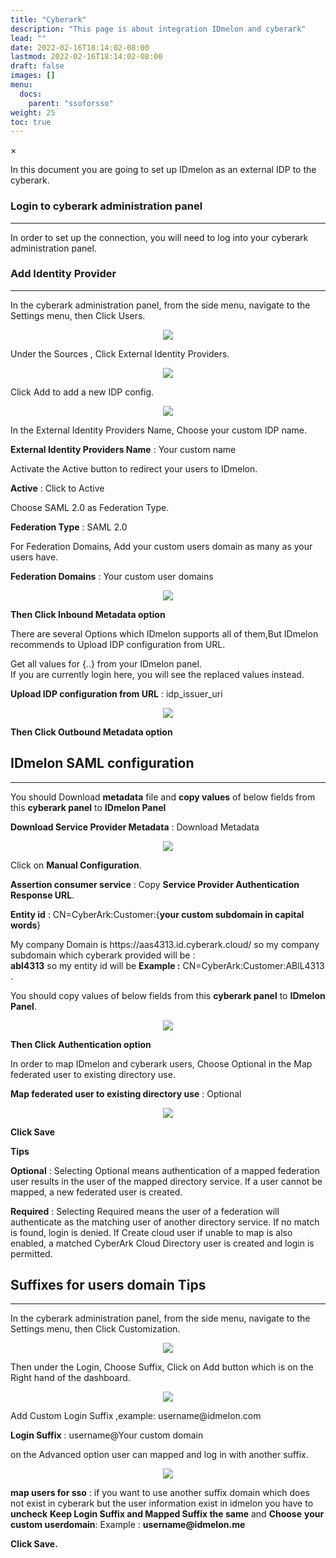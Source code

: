 ```yaml
---
title: "Cyberark"
description: "This page is about integration IDmelon and cyberark"
lead: ""
date: 2022-02-16T18:14:02-08:00
lastmod: 2022-02-16T18:14:02-08:00
draft: false
images: []
menu:
  docs:
    parent: "ssoforsso"
weight: 25
toc: true
---
```


<div id="_modal" class="modal">
  <span class="close">&times;</span>
  <img class="modal-content" id="img01">
</div>

<p>In this document you are going to set up <span class="code-back">IDmelon</span> as an external IDP to the <span class="code-back">cyberark</span>.</p>

### Login to  cyberark administration panel

<hr class="hr-line">

<p>In order to set up the connection, you will need to log into your <span class="code-back">cyberark administration panel</span>.</p>

### Add Identity Provider

<hr class="hr-line">

<p>In the <span class="code-back">cyberark administration panel</span>, from the side menu, navigate to the <span class="code-back">Settings</span> menu, then Click <span class="code-back">Users</span>.</p>

<div align="center">
    <img src="/images/vendor/sso/cyberark_dashboard_01.png" class="doc-img-frame">
</div>

<p>Under the <span class="code-back">Sources</span> , Click <span class="code-back">External Identity Providers</span>.</p>

<div align="center">
    <img src="/images/vendor/sso/cyberark_dashboard_02.png" class="doc-img-frame">
</div>

<p>Click <span class="code-back">Add</span> to add a new IDP config.</p>

<div align="center">
    <img src="/images/vendor/sso/cyberark_dashboard_03.png" class="doc-img-frame">
</div>

<p>In the <span class="code-back">External Identity Providers Name</span>, Choose your custom IDP name.</p>

<div class="step-row-container">
  <div class="step-column bullet-container">
    <div class="bullet"></div>
  </div>
  <div class="card-column">
    <div class="step-text" >
      <div class="card-body">
        <p><span style="font-weight:bold">External Identity Providers Name</span> : <span class="code-back">Your custom name</span></p>
      </div>
    </div>
  </div>
</div>

<p>Activate the <span class="code-back">Active</span> button to redirect your users to IDmelon.</p>

<div class="step-row-container">
  <div class="step-column bullet-container">
    <div class="bullet"></div>
  </div>
  <div class="card-column">
    <div class="step-text" >
      <div class="card-body">
        <p><span style="font-weight:bold">Active</span> : <span class="code-back">Click to Active</span></p>
      </div>
    </div>
  </div>
</div>

<p>Choose SAML 2.0 as <span class="code-back">Federation Type</span>.</p>

<div class="step-row-container">
  <div class="step-column bullet-container">
    <div class="bullet"></div>
  </div>
  <div class="card-column">
    <div class="step-text" >
      <div class="card-body">
        <p><span style="font-weight:bold">Federation Type</span> : <span class="code-back">SAML 2.0</span></p>
      </div>
    </div>
  </div>
</div>

<p>For <span class="code-back">Federation Domains</span>, Add your custom users domain as many as your users have.</p>

<div class="step-row-container">
  <div class="step-column bullet-container">
    <div class="bullet"></div>
  </div>
  <div class="card-column">
    <div class="step-text" >
      <div class="card-body">
        <p><span style="font-weight:bold">Federation Domains</span> : <span class="code-back">Your custom user domains</span></p>
      </div>
    </div>
  </div>
</div>

<div align="center">
    <img src="/images/vendor/sso/cyberark_dashboard_04.png" class="doc-img-frame">
</div>

<p><span class="code-back" style="font-weight:bold">Then Click Inbound Metadata option</span></p>

<p>There are several Options which IDmelon supports all of them,But IDmelon recommends to <span class="code-back">Upload IDP configuration from URL</span>.</p>

<p class="note-body">Get all values for <span class="code-back">{..}</span> from your IDmelon panel.<br>
If you are currently login here, you will see the replaced values instead.
</p>

<div class="step-row-container">
  <div class="step-column bullet-container">
    <div class="bullet"></div>
  </div>
  <div class="card-column">
    <div class="step-text" >
      <div class="card-body">
        <p><span style="font-weight:bold">Upload IDP configuration from URL</span> : idp_issuer_uri</p>
      </div>
    </div>
  </div>
</div>

<div align="center">
    <img src="/images/vendor/sso/cyberark_dashboard_05.png" class="doc-img-frame">
</div>

<p><span class="code-back" style="font-weight:bold">Then Click Outbound Metadata option</span><p>

## IDmelon SAML configuration

<hr class="hr-line">

<div class="step-row-container">
  <div class="step-column bullet-container">
    <div class="bullet"></div>
  </div>
  <div class="card-column">
    <div class="step-text" >
      <div class="card-body">
        <p>You should Download <span class="code-back" style="font-weight:bold">metadata</span> file and <span class="code-back" style="font-weight:bold">copy values</span> of below fields from this <span style="font-weight:bold">cyberark panel</span> to <span style="font-weight:bold">IDmelon Panel</span></p>
      </div>
    </div>
  </div>
</div>

<div class="step-row-container">
  <div class="step-column bullet-container">
    <div class="bullet"></div>
  </div>
  <div class="card-column">
    <div class="step-text" >
      <div class="card-body">
        <p><span style="font-weight:bold">Download Service Provider Metadata</span> : <span style="code-back">Download Metadata</span></p>
      </div>
    </div>
  </div>
</div>

<div align="center">
    <img src="/images/vendor/sso/cyberark_dashboard_06.png" class="doc-img-frame">
</div>

<div class="step-row-container">
  <div class="step-column bullet-container">
    <div class="bullet"></div>
  </div>
  <div class="card-column">
    <div class="step-text" >
      <div class="card-body">
        <p>Click on <span style="font-weight:bold">Manual Configuration</span>.</p>
      </div>
    </div>
  </div>
</div>
<div class="mx-3">
<div class="step-row-container">
  <div class="step-column bullet-container">
    <div class="bullet"></div>
  </div>
  <div class="card-column">
    <div class="step-text" >
      <div class="card-body">
        <p><span style="font-weight:bold">Assertion consumer service</span> : Copy <span style="font-weight:bold">Service Provider Authentication Response URL</span>.</p>
      </div>
    </div>
  </div>
</div>
<div class="step-row-container">
  <div class="step-column bullet-container">
    <div class="bullet"></div>
  </div>
  <div class="card-column">
    <div class="step-text" >
      <div class="card-body">
        <p><span style="font-weight:bold">Entity id</span> : CN=CyberArk:Customer:{<span style="font-weight:bold">your custom subdomain in capital words</span>}</p>
      </div>
    </div>
  </div>
</div>
</div>
<div class="mx-5">
<div class="step-row-container">
  <div class="step-column bullet-container">
    <div class="bullet"></div>
  </div>
  <div class="card-column">
    <div class="step-text" >
      <div class="card-body">
        <p>My company Domain is https://aas4313.id.cyberark.cloud/ so my company subdomain which cyberark provided will be :<br>
        <span style="font-weight:bold">abl4313</span> so my entity id will be <span class="code-back" style="font-weight:bold">Example :</span> <span class="code-back">CN=CyberArk:Customer:ABlL4313</span> .  
        </p>
      </div>
    </div>
  </div>
</div>
</div>
<div class="step-row-container">
  <div class="step-column bullet-container">
    <div class="bullet"></div>
  </div>
  <div class="card-column">
    <div class="step-text" >
      <div class="card-body">
        <p>You should copy values of below fields from this <span style="font-weight:bold">cyberark panel</span> to <span style="font-weight:bold">IDmelon Panel</span>.  
        </p>
      </div>
    </div>
  </div>
</div>
<div align="center">
    <img src="/images/vendor/sso/cyberark_dashboard_11.png" class="doc-img-frame">
</div>

<p><span class="code-back" style="font-weight:bold">Then Click Authentication option</span></p>

<p>In order to map IDmelon and cyberark users, Choose Optional in the <span class="code-back">Map federated user to existing directory use</span>.</p>

<div class="step-row-container">
  <div class="step-column bullet-container">
    <div class="bullet"></div>
  </div>
  <div class="card-column">
    <div class="step-text" >
      <div class="card-body">
        <p><span style="font-weight:bold">Map federated user to existing directory use</span> : <span class="code-back">Optional</span></p>
      </div>
    </div>
  </div>
</div>

<div align="center">
    <img src="/images/vendor/sso/cyberark_dashboard_07.png" class="doc-img-frame">
</div>

<div class="step-row-container">
  <div class="step-column bullet-container">
    <div class="bullet"></div>
  </div>
  <div class="card-column">
    <div class="step-text" >
      <div class="card-body">
        <p><span style="font-weight:bold">Click Save</span></p>
      </div>
    </div>
  </div>
</div>

<p><span style="font-weight:bold">Tips</span></p>

<div class="step-row-container">
  <div class="step-column bullet-container">
    <div class="bullet"></div>
  </div>
  <div class="card-column">
    <div class="step-text" >
      <div class="card-body">
        <p><span style="font-weight:bold">Optional</span> : Selecting <span class="code-back">Optional</span> means authentication of a mapped federation user results in the user of the mapped directory service. If a user cannot be mapped, a new federated user is created.</p>
      </div>
    </div>
  </div>
</div>

<div class="step-row-container">
  <div class="step-column bullet-container">
    <div class="bullet"></div>
  </div>
  <div class="card-column">
    <div class="step-text" >
      <div class="card-body">
        <p><span style="font-weight:bold">Required</span> : Selecting <span class="code-back">Required</span> means the user of a federation will authenticate as the matching user of another directory service. If no match is found, login is denied. If <span class="code-back">Create cloud user if unable to map</span> is also enabled, a matched CyberArk Cloud Directory user is created and login is permitted.</p>
      </div>
    </div>
  </div>
</div>

## Suffixes for users domain Tips

<hr class="hr-line">

<p>In the <span class="code-back">cyberark administration panel</span>, from the side menu, navigate to the <span class="code-back">Settings</span> menu, then Click <span class="code-back">Customization</span>.</p>

<div align="center">
    <img src="/images/vendor/sso/cyberark_dashboard_08.png" class="doc-img-frame">
</div>

<p>Then under the <span class="code-back">Login</span>, Choose <span class="code-back">Suffix</span>, Click on <span class="code-back">Add</span> button which is on the Right hand of the dashboard.<p>

<div align="center">
    <img src="/images/vendor/sso/cyberark_dashboard_09.png" class="doc-img-frame">
</div>

<p>Add Custom <span class="code-back">Login Suffix</span> ,example: username@<span class="code-back">idmelon.com</span></p>

<div class="step-row-container">
  <div class="step-column bullet-container">
    <div class="bullet"></div>
  </div>
  <div class="card-column">
    <div class="step-text" >
      <div class="card-body">
        <p><span style="font-weight:bold">Login Suffix</span> : <span class="code-back">username@Your custom domain</span></p>
      </div>
    </div>
  </div>
</div>

<p>on the <span class="code-back">Advanced</span> option user can mapped and log in with another suffix.</p>

<div align="center">
    <img src="/images/vendor/sso/cyberark_dashboard_10.png" class="doc-img-frame">
</div>

<div class="step-row-container">
  <div class="step-column bullet-container">
    <div class="bullet"></div>
  </div>
  <div class="card-column">
    <div class="step-text" >
      <div class="card-body">
        <p><span style="font-weight:bold">map users for sso</span> : if you want to use another suffix domain which does not exist in cyberark but the user information exist in idmelon you have to <span style="font-weight:bold">uncheck</span> <span class="code-back" style="font-weight:bold">Keep Login Suffix and Mapped Suffix the same</span> and <span style="font-weight:bold">Choose</span> <span class="code-back" style="font-weight:bold">your custom userdomain</span>: Example : <span style="font-weight:bold">username@idmelon.me</span></p>
      </div>
    </div>
  </div>
</div>

<div class="step-row-container">
  <div class="step-column bullet-container">
    <div class="bullet"></div>
  </div>
  <div class="card-column">
    <div class="step-text" >
      <div class="card-body">
        <p><span style="font-weight:bold">Click Save.</span></p>
      </div>
    </div>
  </div>
</div>
